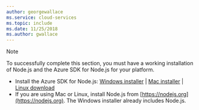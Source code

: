 ```yaml
---
author: georgewallace
ms.service: cloud-services
ms.topic: include
ms.date: 11/25/2018
ms.author: gwallace
---
```


> [!NOTE]
> To successfully complete this section, you must have a working installation of Node.js and the Azure SDK for Node.js for your platform.
> 
> * Install the Azure SDK for Node.js: [Windows installer](https://go.microsoft.com/fwlink/?LinkId=254279) | [Mac installer](https://go.microsoft.com/fwlink/?LinkId=253471) | [Linux download](https://go.microsoft.com/fwlink/?LinkId=253472)
> * If you are using Mac or Linux, install Node.js from [https://nodejs.org](https://nodejs.org). The Windows installer already includes Node.js.
> 
> 
